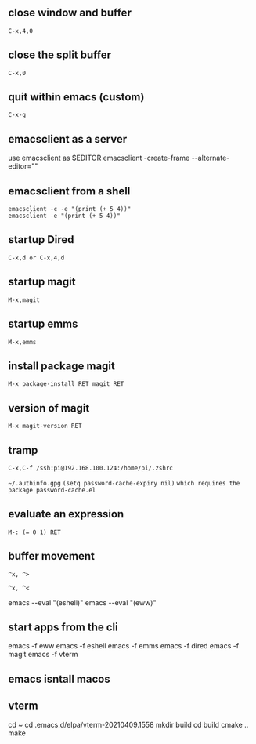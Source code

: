 
## close window and buffer
```
C-x,4,0
```

## close the split buffer
```
C-x,0
```

## quit within emacs (custom)
```
C-x-g
```

## emacsclient as a server
use emacsclient as $EDITOR
emacsclient -create-frame --alternate-editor=""

## emacsclient from a shell

```
emacsclient -c -e "(print (+ 5 4))"
emacsclient -e "(print (+ 5 4))"
```

## startup Dired
```
C-x,d or C-x,4,d 
```


## startup magit
``` 
M-x,magit
```

## startup emms
``` 
M-x,emms
```

## install package magit
```
M-x package-install RET magit RET 
```

## version of magit
```
M-x magit-version RET
```

## tramp
``` 
C-x,C-f /ssh:pi@192.168.100.124:/home/pi/.zshrc
```
```~/.authinfo.gpg```
```(setq password-cache-expiry nil)```
```which requires the package password-cache.el```

## evaluate an expression
``` M-: (= 0 1) RET ```

## buffer movement
```
^x, ^>
```

```
^x, ^<
```


emacs --eval "(eshell)"
emacs --eval "(eww)"

## start apps from the cli
emacs -f eww
emacs -f eshell
emacs -f emms
emacs -f dired
emacs -f magit
emacs -f vterm


 ## emacs isntall macos

## vterm
cd ~
cd .emacs.d/elpa/vterm-20210409.1558
mkdir build
cd build
cmake ..
make
